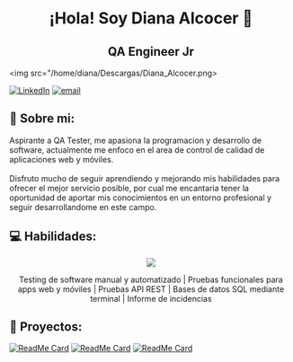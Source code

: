 <!--
<p align="center">
 <img width="100px" src="https://res.cloudinary.com/anuraghazra/image/upload/v1594908242/logo_ccswme.svg" align="center" alt="Github Readme Stats" />
 <h2 align="center">Profile</h2>
</p>

Interesada en mejorar la calidad del software para que el usuario tenga una excelente experiencia.
-->
<div align="center">
<h1>¡Hola! Soy Diana Alcocer 👋</h1>
<h2>QA Engineer Jr</h2>
</div>

<img src="/home/diana/Descargas/Diana_Alcocer.png>

[![LinkedIn](https://img.shields.io/badge/LinkedIn-%230077B5.svg?logo=linkedin&logoColor=white)](https://linkedin.com/in/diana-alcocer-qaengineer/) [![email](https://img.shields.io/badge/Email-D14836?logo=gmail&logoColor=white)](mailto:carol.015@gmail.com) 

## 💫 Sobre mi: 
Aspirante a QA Tester, me apasiona la programacion y desarrollo de software, actualmente me enfoco en el area de control de calidad de aplicaciones web y móviles. <br><br>Disfruto mucho de seguir aprendiendo y mejorando mis habilidades para ofrecer el mejor servicio posible, por cual me encantaria tener la oportunidad de aportar mis conocimientos en un entorno profesional y seguir desarrollandome en este campo.

## 💻 Habilidades:

<p align="center">
  <a href="https://skillicons.dev">
    <img src="https://skillicons.dev/icons?i=py,js,selenium,figma,postman,postgres,pycharm,vscode,androidstudio,bash,git&theme=light" />
  </a>
</p>

<p align="center">
  Testing de software manual y automatizado | Pruebas funcionales para apps web y móviles | Pruebas API REST | Bases de datos SQL mediante terminal | Informe de incidencias
</p>

## 💼 Proyectos:

[![ReadMe Card](https://github-readme-stats.vercel.app/api/pin/?username=DianaAlcocer&repo=qa-project-Urban-Routes-es)](https://github.com/DianaAlcocer/qa-project-Urban-Routes-es)
[![ReadMe Card](https://github-readme-stats.vercel.app/api/pin/?username=DianaAlcocer&repo=qa-project-Urban-Grocers-app-es)](https://github.com/DianaAlcocer/qa-project-Urban-Grocers-app-es)
[![ReadMe Card](https://github-readme-stats.vercel.app/api/pin/?username=DianaAlcocer&repo=api_stand_tests)](https://github.com/DianaAlcocer/api_stand_tests)
